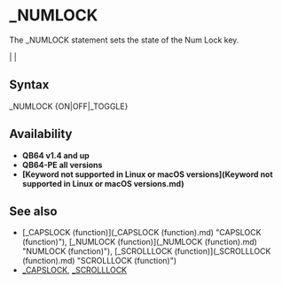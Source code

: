 # _NUMLOCK

The _NUMLOCK statement sets the state of the Num Lock key.

  

|  |

## Syntax

_NUMLOCK {ON|OFF|_TOGGLE}
  

## Availability

* **QB64 v1.4 and up**
* **QB64-PE all versions**
* **[Keyword not supported in Linux or macOS versions](Keyword not supported in Linux or macOS versions.md)**

  

## See also

* [_CAPSLOCK (function)](_CAPSLOCK (function).md) "CAPSLOCK (function)"), [_NUMLOCK (function)](_NUMLOCK (function).md) "NUMLOCK (function)"), [_SCROLLLOCK (function)](_SCROLLLOCK (function).md) "SCROLLLOCK (function)")
* [_CAPSLOCK](_CAPSLOCK.md), [_SCROLLLOCK](_SCROLLLOCK.md)

  

